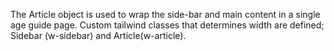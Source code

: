 The Article object is used to wrap the side-bar and main content in a single age guide page. Custom tailwind classes that determines width are defined; Sidebar (w-sidebar) and Article(w-article).